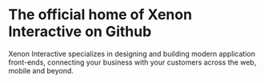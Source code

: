 # The official home of Xenon Interactive on Github

Xenon Interactive specializes in designing and building modern application front-ends, connecting your business with your customers across the web, mobile and beyond.
